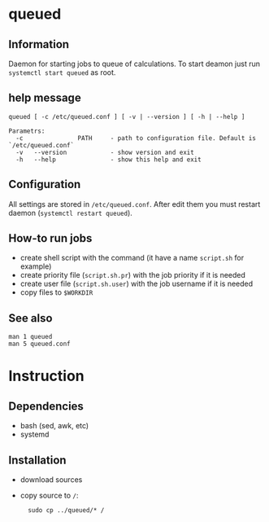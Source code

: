 queued
======

Information
-----------
Daemon for starting jobs to queue of calculations. To start deamon just run `systemctl start queued` as root.

help message
------------
    queued [ -c /etc/queued.conf ] [ -v | --version ] [ -h | --help ]

    Parametrs:
      -c               PATH     - path to configuration file. Default is `/etc/queued.conf`
      -v   --version            - show version and exit
      -h   --help               - show this help and exit

Configuration
-------------
All settings are stored in `/etc/queued.conf`. After edit them you must restart daemon (`systemctl restart queued`).

How-to run jobs
---------------
* create shell script with the command (it have a name `script.sh` for example)
* create priority file (`script.sh.pr`) with the job priority if it is needed
* create user file (`script.sh.user`) with the job username if it is needed
* copy files to `$WORKDIR`

See also
--------
    man 1 queued
    man 5 queued.conf

Instruction
===========

Dependencies
------------
* bash (sed, awk, etc)
* systemd

Installation
------------
* download sources
* copy source to `/`:

        sudo cp ../queued/* /

